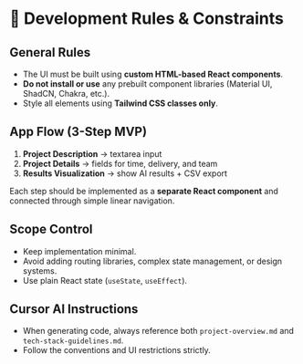 # 🚦 Development Rules & Constraints

## General Rules
- The UI must be built using **custom HTML-based React components**.
- **Do not install or use** any prebuilt component libraries (Material UI, ShadCN, Chakra, etc.).
- Style all elements using **Tailwind CSS classes only**.

## App Flow (3-Step MVP)
1. **Project Description** → textarea input
2. **Project Details** → fields for time, delivery, and team
3. **Results Visualization** → show AI results + CSV export

Each step should be implemented as a **separate React component** and connected through simple linear navigation.

## Scope Control
- Keep implementation minimal.
- Avoid adding routing libraries, complex state management, or design systems.
- Use plain React state (`useState`, `useEffect`).

## Cursor AI Instructions
- When generating code, always reference both `project-overview.md` and `tech-stack-guidelines.md`.
- Follow the conventions and UI restrictions strictly.